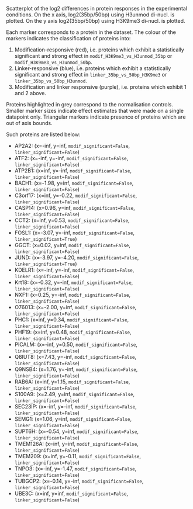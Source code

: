 
Scatterplot of the log2 differences in protein responses in the experimental conditions.
On the x axis, log2(35bp/50bp) using H3unmod di-nucl. is plotted. On the y axis log2(35bp/50bp) using H3K9me3 di-nucl. is plotted.

Each marker corresponds to a protein in the dataset. The colour of the markers indicates the classification of proteins into:

1. Modification-responsive (red), i.e. proteins which exhibit a statistically significant and strong effect in `modif_H3K9me3_vs_H3unmod_35bp` or `modif_H3K9me3_vs_H3unmod_50bp`.
2. Linker-responsive (blue), i.e. proteins which exhibit a statistically significant and strong effect in `linker_35bp_vs_50bp_H3K9me3` or `linker_35bp_vs_50bp_H3unmod`.
3. Modification and linker responsive (purple), i.e. proteins which exhibit 1 and 2 above.

Proteins highlighted in grey correspond to the normalisation controls.
Smaller marker sizes indicate effect estimates that were made on a single datapoint only.
Triangular markers indicate presence of proteins which are out of axis bounds.

Such proteins are listed below:

   - AP2A2: (x=-inf, y=inf, `modif_significant=False`, `linker_significant=False`)
   - ATF2: (x=-inf, y=-inf, `modif_significant=False`, `linker_significant=False`)
   - ATP2B1: (x=inf, y=-inf, `modif_significant=False`, `linker_significant=False`)
   - BACH1: (x=-1.98, y=inf, `modif_significant=False`, `linker_significant=False`)
   - C3orf17: (x=inf, y=-0.22, `modif_significant=False`, `linker_significant=False`)
   - CASP14: (x=0.96, y=inf, `modif_significant=False`, `linker_significant=False`)
   - CCT2: (x=inf, y=0.53, `modif_significant=False`, `linker_significant=False`)
   - FOSL1: (x=-3.07, y=-inf, `modif_significant=False`, `linker_significant=True`)
   - GGCT: (x=0.02, y=inf, `modif_significant=False`, `linker_significant=False`)
   - JUND: (x=-3.97, y=-4.20, `modif_significant=False`, `linker_significant=True`)
   - KDELR1: (x=-inf, y=-inf, `modif_significant=False`, `linker_significant=False`)
   - Krt18: (x=-0.32, y=-inf, `modif_significant=False`, `linker_significant=False`)
   - NXF1: (x=0.25, y=-inf, `modif_significant=False`, `linker_significant=False`)
   - O76013: (x=-2.00, y=inf, `modif_significant=False`, `linker_significant=False`)
   - PHC1: (x=inf, y=0.34, `modif_significant=False`, `linker_significant=False`)
   - PHF19: (x=inf, y=0.48, `modif_significant=False`, `linker_significant=False`)
   - PICALM: (x=-inf, y=0.50, `modif_significant=False`, `linker_significant=False`)
   - Q8IUT8: (x=7.43, y=-inf, `modif_significant=False`, `linker_significant=False`)
   - Q9NSB4: (x=1.76, y=-inf, `modif_significant=False`, `linker_significant=False`)
   - RAB6A: (x=inf, y=1.15, `modif_significant=False`, `linker_significant=False`)
   - S100A9: (x=2.49, y=inf, `modif_significant=False`, `linker_significant=False`)
   - SEC23IP: (x=-inf, y=-inf, `modif_significant=False`, `linker_significant=False`)
   - SEMG1: (x=1.06, y=inf, `modif_significant=False`, `linker_significant=False`)
   - SUPT6H: (x=-0.54, y=inf, `modif_significant=False`, `linker_significant=False`)
   - TMEM126A: (x=inf, y=inf, `modif_significant=False`, `linker_significant=False`)
   - TMEM209: (x=inf, y=-0.11, `modif_significant=False`, `linker_significant=False`)
   - TNPO3: (x=-inf, y=-1.47, `modif_significant=False`, `linker_significant=False`)
   - TUBGCP2: (x=-0.14, y=-inf, `modif_significant=False`, `linker_significant=False`)
   - UBE3C: (x=inf, y=inf, `modif_significant=False`, `linker_significant=False`)
        